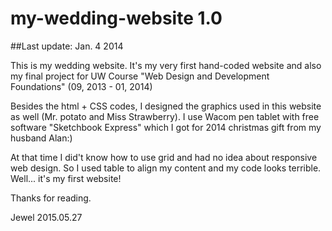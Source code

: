 # my-wedding-website 1.0
##Last update: Jan. 4 2014

This is my wedding website. It's my very first hand-coded website and also my final project for UW Course "Web Design and Development Foundations" (09, 2013 - 01, 2014)

Besides the html + CSS codes, I designed the graphics used in this website as well (Mr. potato and Miss Strawberry). I use Wacom pen tablet with free software "Sketchbook Express" which I got for 2014 christmas gift from my husband Alan:) 

At that time I did't know how to use grid and had no idea about responsive web design. So I used table to align my content and my code looks terrible. Well... it's my first website!

Thanks for reading.   

Jewel 2015.05.27

